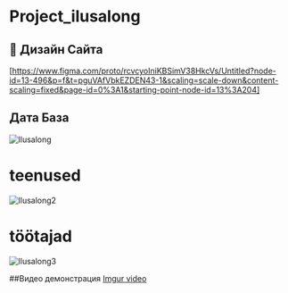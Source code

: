 # Project_ilusalong
## 🎨 Дизайн Cайта
[https://www.figma.com/proto/rcvcyoIniKBSimV38HkcVs/Untitled?node-id=13-496&p=f&t=pguVAfVbkEZDEN43-1&scaling=scale-down&content-scaling=fixed&page-id=0%3A1&starting-point-node-id=13%3A204]

## Дата База
![Ilusalong](https://i.imgur.com/axUwjlL.png)
# teenused
![Ilusalong2](https://i.imgur.com/IVROqVP.png)
# töötajad
![Ilusalong3](https://i.imgur.com/KPQQlrG.png)

##Видео демонстрация
[Imgur video](https://i.imgur.com/UYLOxIT.mp4)

